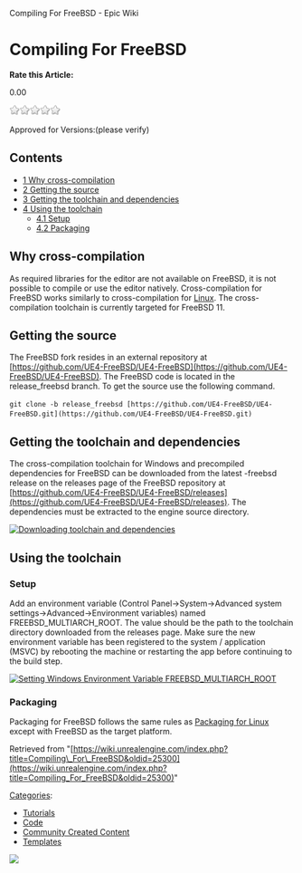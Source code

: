 Compiling For FreeBSD - Epic Wiki                    

Compiling For FreeBSD
=====================

**Rate this Article:**

0.00

![](/extensions/VoteNY/images/star_off.gif)![](/extensions/VoteNY/images/star_off.gif)![](/extensions/VoteNY/images/star_off.gif)![](/extensions/VoteNY/images/star_off.gif)![](/extensions/VoteNY/images/star_off.gif)

Approved for Versions:(please verify)

Contents
--------

*   [1 Why cross-compilation](#Why_cross-compilation)
*   [2 Getting the source](#Getting_the_source)
*   [3 Getting the toolchain and dependencies](#Getting_the_toolchain_and_dependencies)
*   [4 Using the toolchain](#Using_the_toolchain)
    *   [4.1 Setup](#Setup)
    *   [4.2 Packaging](#Packaging)

Why cross-compilation
---------------------

As required libraries for the editor are not available on FreeBSD, it is not possible to compile or use the editor natively. Cross-compilation for FreeBSD works similarly to cross-compilation for [Linux](/Compiling_For_Linux "Compiling For Linux"). The cross-compilation toolchain is currently targeted for FreeBSD 11.

Getting the source
------------------

The FreeBSD fork resides in an external repository at [https://github.com/UE4-FreeBSD/UE4-FreeBSD](https://github.com/UE4-FreeBSD/UE4-FreeBSD). The FreeBSD code is located in the release\_freebsd branch. To get the source use the following command.  

`git clone -b release_freebsd [https://github.com/UE4-FreeBSD/UE4-FreeBSD.git](https://github.com/UE4-FreeBSD/UE4-FreeBSD.git)`

Getting the toolchain and dependencies
--------------------------------------

The cross-compilation toolchain for Windows and precompiled dependencies for FreeBSD can be downloaded from the latest -freebsd release on the releases page of the FreeBSD repository at [https://github.com/UE4-FreeBSD/UE4-FreeBSD/releases](https://github.com/UE4-FreeBSD/UE4-FreeBSD/releases). The dependencies must be extracted to the engine source directory.

[![Downloading toolchain and dependencies](https://d3ar1piqh1oeli.cloudfront.net/7/76/Freebsd-download-toolchain.jpg/800px-Freebsd-download-toolchain.jpg)](/File:Freebsd-download-toolchain.jpg "Downloading toolchain and dependencies")

Using the toolchain
-------------------

### Setup

Add an environment variable (Control Panel->System->Advanced system settings->Advanced->Environment variables) named FREEBSD\_MULTIARCH\_ROOT. The value should be the path to the toolchain directory downloaded from the releases page. Make sure the new environment variable has been registered to the system / application (MSVC) by rebooting the machine or restarting the app before continuing to the build step.

[![Setting Windows Environment Variable FREEBSD_MULTIARCH_ROOT](https://d3ar1piqh1oeli.cloudfront.net/c/c5/Freebsd-update-environment.jpg/800px-Freebsd-update-environment.jpg)](/File:Freebsd-update-environment.jpg "Setting Windows Environment Variable FREEBSD_MULTIARCH_ROOT")

### Packaging

Packaging for FreeBSD follows the same rules as [Packaging for Linux](/Compiling_For_Linux "Compiling For Linux") except with FreeBSD as the target platform.

Retrieved from "[https://wiki.unrealengine.com/index.php?title=Compiling\_For\_FreeBSD&oldid=25300](https://wiki.unrealengine.com/index.php?title=Compiling_For_FreeBSD&oldid=25300)"

[Categories](/Special:Categories "Special:Categories"):

*   [Tutorials](/Category:Tutorials "Category:Tutorials")
*   [Code](/Category:Code "Category:Code")
*   [Community Created Content](/Category:Community_Created_Content "Category:Community Created Content")
*   [Templates](/Category:Templates "Category:Templates")

  ![](https://tracking.unrealengine.com/track.png)